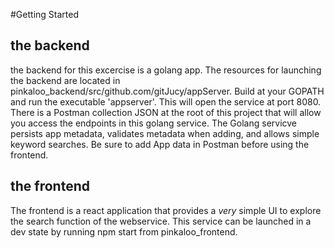 #Getting Started

## the backend

the backend for this excercise is a golang app. The resources for launching the backend are located in pinkaloo_backend/src/github.com/gitJucy/appServer. Build at your GOPATH and run the executable 'appserver'. This will open the service at port 8080. There is a Postman collection JSON at the root of this project that will allow you access the endpoints in this golang service. The Golang servicve persists app metadata, validates metadata when adding, and allows simple keyword searches. Be sure to add App data in Postman before using the frontend.

## the frontend

The frontend is a react application that provides a _very_ simple UI to explore the search function of the webservice. This service can be launched in a dev state by running npm start from pinkaloo_frontend.
